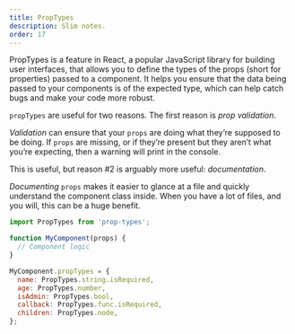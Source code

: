 ```yaml
---
title: PropTypes
description: Slim notes.
order: 17
---
```


PropTypes is a feature in React, a popular JavaScript library for building user interfaces, that allows you to define the types of the props (short for properties) passed to a component. It helps you ensure that the data being passed to your components is of the expected type, which can help catch bugs and make your code more robust.

`propTypes` are useful for two reasons. The first reason is _prop validation_.

_Validation_ can ensure that your `props` are doing what they’re supposed to be doing. If `props` are missing, or if they’re present but they aren’t what you’re expecting, then a warning will print in the console.

This is useful, but reason #2 is arguably more useful: _documentation_.

_Documenting_ `props` makes it easier to glance at a file and quickly understand the component class inside. When you have a lot of files, and you will, this can be a huge benefit.

```js
import PropTypes from 'prop-types';

function MyComponent(props) {
  // Component logic
}

MyComponent.propTypes = {
  name: PropTypes.string.isRequired,
  age: PropTypes.number,
  isAdmin: PropTypes.bool,
  callback: PropTypes.func.isRequired,
  children: PropTypes.node,
};
```
